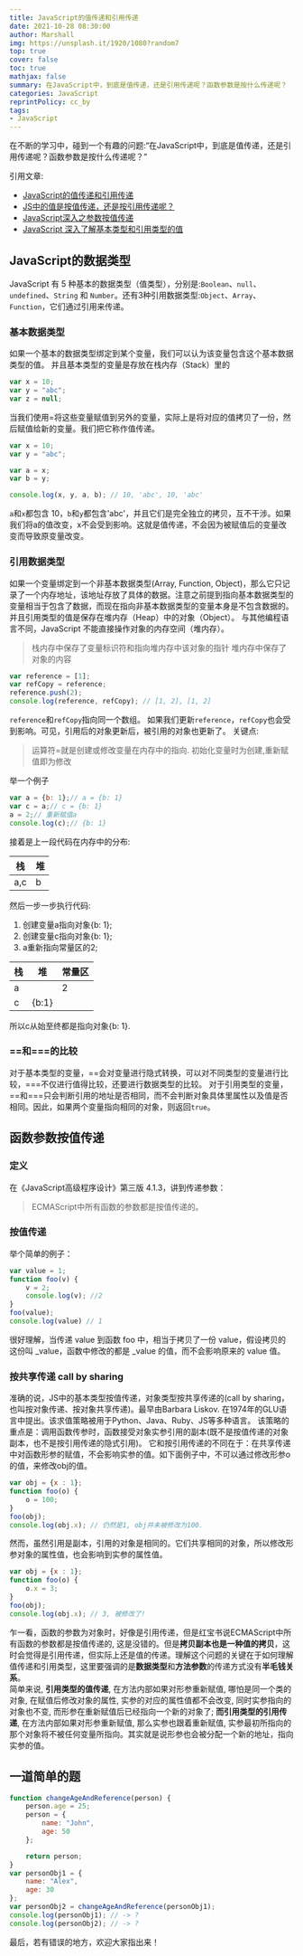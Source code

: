 ```yaml
---
title: JavaScript的值传递和引用传递
date: 2021-10-28 08:30:00
author: Marshall
img: https://unsplash.it/1920/1080?random7
top: true
cover: false
toc: true
mathjax: false
summary: 在JavaScript中，到底是值传递，还是引用传递呢？函数参数是按什么传递呢？
categories: JavaScript
reprintPolicy: cc_by
tags:
- JavaScript
---
```


在不断的学习中，碰到一个有趣的问题:“在JavaScript中，到底是值传递，还是引用传递呢？函数参数是按什么传递呢？”

引用文章:

* [JavaScript的值传递和引用传递](https://blog.fundebug.com/2017/08/09/explain_value_reference_in_js/)
* [JS中的值是按值传递，还是按引用传递呢？](https://segmentfault.com/a/1190000005794070)
* [JavaScript深入之参数按值传递](https://github.com/mqyqingfeng/Blog/issues/10)
* [JavaScript 深入了解基本类型和引用类型的值](https://segmentfault.com/a/1190000006752076)

## JavaScript的数据类型
JavaScript 有 5 种基本的数据类型（值类型），分别是:`Boolean`、`null`、`undefined`、`String` 和 `Number`。还有3种引用数据类型:`Object`、`Array`、`Function`，它们通过引用来传递。
### 基本数据类型
如果一个基本的数据类型绑定到某个变量，我们可以认为该变量包含这个基本数据类型的值。
并且基本类型的变量是存放在栈内存（Stack）里的
```JavaScript
var x = 10;
var y = "abc";
var z = null;
```
当我们使用=将这些变量赋值到另外的变量，实际上是将对应的值拷贝了一份，然后赋值给新的变量。我们把它称作值传递。
```JavaScript
var x = 10;
var y = "abc";

var a = x;
var b = y;

console.log(x, y, a, b); // 10, 'abc', 10, 'abc'
```
`a`和`x`都包含 10，`b`和`y`都包含'abc'，并且它们是完全独立的拷贝，互不干涉。如果我们将a的值改变，x不会受到影响。这就是值传递，不会因为被赋值后的变量改变而导致原变量改变。
### 引用数据类型
如果一个变量绑定到一个非基本数据类型(Array, Function, Object)，那么它只记录了一个内存地址，该地址存放了具体的数据。注意之前提到指向基本数据类型的变量相当于包含了数据，而现在指向非基本数据类型的变量本身是不包含数据的。
并且引用类型的值是保存在堆内存（Heap）中的对象（Object）。
与其他编程语言不同，JavaScript 不能直接操作对象的内存空间（堆内存）。
> 栈内存中保存了变量标识符和指向堆内存中该对象的指针
> 堆内存中保存了对象的内容
```JavaScript
var reference = [1];
var refCopy = reference;
reference.push(2);
console.log(reference, refCopy); // [1, 2], [1, 2]
```
`reference`和`refCopy`指向同一个数组。 如果我们更新`reference`，`refCopy`也会受到影响。可见，引用后的对象更新后，被引用的对象也更新了。
关键点:
>运算符=就是创建或修改变量在内存中的指向.
>初始化变量时为创建,重新赋值即为修改

举一个例子
```JavaScript
var a = {b: 1};// a = {b: 1}
var c = a;// c = {b: 1}
a = 2;// 重新赋值a
console.log(c);// {b: 1}
```
接着是上一段代码在内存中的分布:  

| 栈   | 堆   |
| ---- | ---- |
|   a,c   | b |

然后一步一步执行代码:

1. 创建变量a指向对象{b: 1};
2. 创建变量c指向对象{b: 1};
3. a重新指向常量区的2;  

| 栈 | 堆 | 常量区 |
| ---- | ----| ----|
| a | | 2|
| c |{b:1} | |

所以c从始至终都是指向对象{b: 1}.


### ==和===的比较
对于基本类型的变量，==会对变量进行隐式转换，可以对不同类型的变量进行比较，===不仅进行值得比较，还要进行数据类型的比较。
对于引用类型的变量，==和===只会判断引用的地址是否相同，而不会判断对象具体里属性以及值是否相同。因此，如果两个变量指向相同的对象，则返回`true`。
## 函数参数按值传递
### 定义
在《JavaScript高级程序设计》第三版 4.1.3，讲到传递参数：
> ECMAScript中所有函数的参数都是按值传递的。
>
### 按值传递
举个简单的例子：
```JavaScript
var value = 1;
function foo(v) {
    v = 2;
    console.log(v); //2
}
foo(value);
console.log(value) // 1
```
很好理解，当传递 value 到函数 foo 中，相当于拷贝了一份 value，假设拷贝的这份叫 _value，函数中修改的都是 _value 的值，而不会影响原来的 value 值。
### 按共享传递 call by sharing
准确的说，JS中的基本类型按值传递，对象类型按共享传递的(call by sharing，也叫按对象传递、按对象共享传递)。最早由Barbara Liskov. 在1974年的GLU语言中提出。该求值策略被用于Python、Java、Ruby、JS等多种语言。
该策略的重点是：调用函数传参时，函数接受对象实参引用的副本(既不是按值传递的对象副本，也不是按引用传递的隐式引用)。 它和按引用传递的不同在于：在共享传递中对函数形参的赋值，不会影响实参的值。如下面例子中，不可以通过修改形参o的值，来修改obj的值。

```JavaScript
var obj = {x : 1};
function foo(o) {
    o = 100;
}
foo(obj);
console.log(obj.x); // 仍然是1, obj并未被修改为100.
```
然而，虽然引用是副本，引用的对象是相同的。它们共享相同的对象，所以修改形参对象的属性值，也会影响到实参的属性值。
```JavaScript
var obj = {x : 1};
function foo(o) {
    o.x = 3;
}
foo(obj);
console.log(obj.x); // 3, 被修改了!
```
乍一看，函数的参数为对象时，好像是引用传递，但是红宝书说ECMAScript中所有函数的参数都是按值传递的, 这是没错的。但是**拷贝副本也是一种值的拷贝**，这时会觉得是引用传递，但实际上还是值的传递。理解这个问题的关键在于如何理解值传递和引用类型，这里要强调的是**数据类型**和**方法参数**的传递方式没有**半毛钱关系**。  
简单来说, **引用类型的值传递**, 在方法内部如果对形参重新赋值, 哪怕是同一个类的对象, 在赋值后修改对象的属性, 实参的对应的属性值都不会改变, 同时实参指向的对象也不变, 而形参在重新赋值后已经指向一个新的对象了; **而引用类型的引用传递**, 在方法内部如果对形参重新赋值, 那么实参也跟着重新赋值, 实参最初所指向的那个对象将不被任何变量所指向。其实就是说形参也会被分配一个新的地址，指向实参的值。

## 一道简单的题
```JavaScript
function changeAgeAndReference(person) {
    person.age = 25;
    person = {
        name: "John",
        age: 50
    };

    return person;
}
var personObj1 = {
    name: "Alex",
    age: 30
};
var personObj2 = changeAgeAndReference(personObj1);
console.log(personObj1); // -> ?
console.log(personObj2); // -> ?
```

最后，若有错误的地方，欢迎大家指出来！
